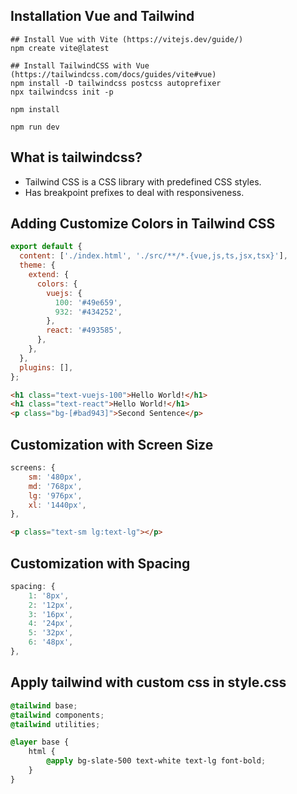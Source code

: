 ## Installation Vue and Tailwind

```
## Install Vue with Vite (https://vitejs.dev/guide/)
npm create vite@latest

## Install TailwindCSS with Vue (https://tailwindcss.com/docs/guides/vite#vue)
npm install -D tailwindcss postcss autoprefixer
npx tailwindcss init -p

npm install

npm run dev
```

## What is tailwindcss?

- Tailwind CSS is a CSS library with predefined CSS styles.
- Has breakpoint prefixes to deal with responsiveness.

## Adding Customize Colors in Tailwind CSS

```js
export default {
  content: ['./index.html', './src/**/*.{vue,js,ts,jsx,tsx}'],
  theme: {
    extend: {
      colors: {
        vuejs: {
          100: '#49e659',
          932: '#434252',
        },
        react: '#493585',
      },
    },
  },
  plugins: [],
};
```

```html
<h1 class="text-vuejs-100">Hello World!</h1>
<h1 class="text-react">Hello World!</h1>
<p class="bg-[#bad943]">Second Sentence</p>
```

## Customization with Screen Size

```js
screens: {
    sm: '480px',
    md: '768px',
    lg: '976px',
    xl: '1440px',
},
```

```html
<p class="text-sm lg:text-lg"></p>
```

## Customization with Spacing

```js
spacing: {
    1: '8px',
    2: '12px',
    3: '16px',
    4: '24px',
    5: '32px',
    6: '48px',
},
```

## Apply tailwind with custom css in style.css

```css
@tailwind base;
@tailwind components;
@tailwind utilities;

@layer base {
    html {
        @apply bg-slate-500 text-white text-lg font-bold;
    }
}
```
